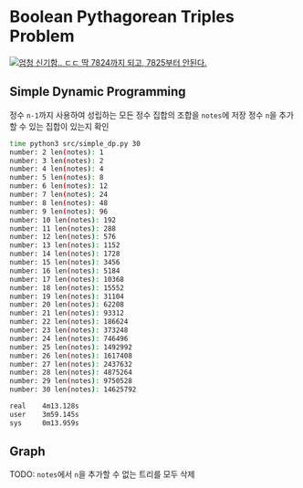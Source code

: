 # Boolean Pythagorean Triples Problem
[![엄청 신기함.. ㄷㄷ 딱 7824까지 되고, 7825부터 안된다.](https://img.youtube.com/vi/X3dItaE1N3g/0.jpg)](https://www.youtube.com/watch?v=X3dItaE1N3g)

## Simple Dynamic Programming
정수 `n-1`까지 사용하여 성립하는 모든 정수 집합의 조합을 `notes`에 저장
정수 `n`을 추가할 수 있는 집합이 있는지 확인

```bash
time python3 src/simple_dp.py 30
number: 2 len(notes): 1
number: 3 len(notes): 2
number: 4 len(notes): 4
number: 5 len(notes): 8
number: 6 len(notes): 12
number: 7 len(notes): 24
number: 8 len(notes): 48
number: 9 len(notes): 96
number: 10 len(notes): 192
number: 11 len(notes): 288
number: 12 len(notes): 576
number: 13 len(notes): 1152
number: 14 len(notes): 1728
number: 15 len(notes): 3456
number: 16 len(notes): 5184
number: 17 len(notes): 10368
number: 18 len(notes): 15552
number: 19 len(notes): 31104
number: 20 len(notes): 62208
number: 21 len(notes): 93312
number: 22 len(notes): 186624
number: 23 len(notes): 373248
number: 24 len(notes): 746496
number: 25 len(notes): 1492992
number: 26 len(notes): 1617408
number: 27 len(notes): 2437632
number: 28 len(notes): 4875264
number: 29 len(notes): 9750528
number: 30 len(notes): 14625792

real    4m13.128s
user    3m59.145s
sys     0m13.959s
```

## Graph
TODO: `notes`에서 `n`을 추가할 수 없는 트리를 모두 삭제
